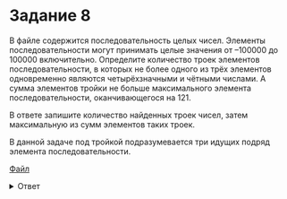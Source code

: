 # Задание 8

В файле содержится последовательность целых чисел. Элементы последовательности могут принимать целые значения от –100000 до 100000 включительно. Определите количество троек элементов последовательности, в которых не более одного из трёх элементов одновременно являются четырёхзначными и чётными числами. А сумма элементов тройки не больше максимального элемента последовательности, оканчивающегося на 121.

В ответе запишите количество найденных троек чисел, затем максимальную из сумм элементов таких троек.

В данной задаче под тройкой подразумевается три идущих подряд элемента последовательности. 

[Файл](https://kompege.ru/files/bw9CasoRD.txt)

<details>
<summary>Ответ</summary>
5211 20116
</details>

